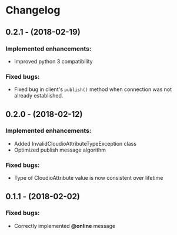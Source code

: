 # Changelog

## 0.2.1 - (2018-02-19)
### Implemented enhancements:
- Improved python 3 compatibility
### Fixed bugs:
- Fixed bug in client's `publish()` method when connection was not 
  already established.

## 0.2.0 - (2018-02-12)
### Implemented enhancements:
- Added InvalidCloudioAttributeTypeException class
- Optimized publish message algorithm
### Fixed bugs:
- Type of CloudioAttribute value is now consistent over lifetime 

## 0.1.1 - (2018-02-02)
### Fixed bugs:
- Correctly implemented **@online** message
